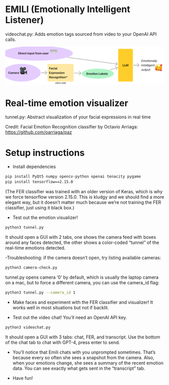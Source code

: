 # EMILI (Emotionally Intelligent Listener)
videochat.py: Adds emotion tags sourced from video to your OpenAI API calls.

![EMILI flowchart](EMILI.png "How EMILI works")

# Real-time emotion visualizer
tunnel.py: Abstract visualization of your facial expressions in real time

Credit: Facial Emotion Recognition classifier by Octavio Arriaga: https://github.com/oarriaga/paz

# Setup instructions

- Install dependencies

```bash
pip install PyQt5 numpy opencv-python openai tenacity pygame
pip install tensorflow==2.15.0
```

(The FER classifier was trained with an older version of Keras, which is why we force tensorflow version 2.15.0. This is kludgy and we should find a more elegant way, but it doesn’t matter much because we’re not training the FER classifier, just using it black box.)

- Test out the emotion visualizer!

```bash
python3 tunnel.py
```

It should open a GUI with 2 tabs, one shows the camera feed with boxes around any faces detected, the other shows a color-coded “tunnel” of the real-time emotions detected.

-Troubleshooting: if the camera doesn’t open, try listing available cameras:

```bash
python3 camera-check.py
```

tunnel.py opens camera ‘0’ by default, which is usually the laptop camera on a mac, but to force a different camera, you can use the camera_id flag:

```bash
python3 tunnel.py --camera_id 1
```

- Make faces and experiment with the FER classifier and visualizer! It works well in most  situations but not if backlit.

- Test out the video chat! You’ll need an OpenAI API key.

```bash
python3 videochat.py
```

It should open a GUI with 3 tabs: chat, FER, and transcript. Use the bottom of the chat tab to chat with GPT-4, press enter to send. 

- You’ll notice that Emili chats with you unprompted sometimes. That’s because every so often she sees a snapshot from the camera. Also, when your emotions change, she sees a summary of the recent emotion data. You can see exactly what gets sent in the “transcript” tab.

- Have fun!
